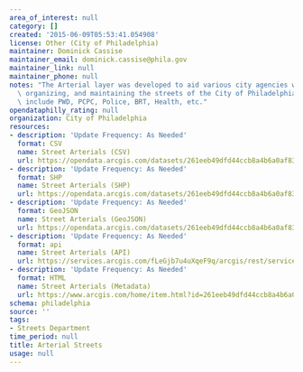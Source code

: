 ```yaml
---
area_of_interest: null
category: []
created: '2015-06-09T05:53:41.054908'
license: Other (City of Philadelphia)
maintainer: Dominick Cassise
maintainer_email: dominick.cassise@phila.gov
maintainer_link: null
maintainer_phone: null
notes: "The Arterial layer was developed to aid various city agencies with planning,\
  \ organizing, and maintaining the streets of the City of Philadelphia.  These agencies\
  \ include PWD, PCPC, Police, BRT, Health, etc."
opendataphilly_rating: null
organization: City of Philadelphia
resources:
- description: 'Update Frequency: As Needed'
  format: CSV
  name: Street Arterials (CSV)
  url: https://opendata.arcgis.com/datasets/261eeb49dfd44ccb8a4b6a0af830fdc8_0.csv
- description: 'Update Frequency: As Needed'
  format: SHP
  name: Street Arterials (SHP)
  url: https://opendata.arcgis.com/datasets/261eeb49dfd44ccb8a4b6a0af830fdc8_0.zip
- description: 'Update Frequency: As Needed'
  format: GeoJSON
  name: Street Arterials (GeoJSON)
  url: https://opendata.arcgis.com/datasets/261eeb49dfd44ccb8a4b6a0af830fdc8_0.geojson
- description: 'Update Frequency: As Needed'
  format: api
  name: Street Arterials (API)
  url: https://services.arcgis.com/fLeGjb7u4uXqeF9q/arcgis/rest/services/Streets_Arterials/FeatureServer/0/query?outFields=*&where=1%3D1
- description: 'Update Frequency: As Needed'
  format: HTML
  name: Street Arterials (Metadata)
  url: https://www.arcgis.com/home/item.html?id=261eeb49dfd44ccb8a4b6a0af830fdc8
schema: philadelphia
source: ''
tags:
- Streets Department
time_period: null
title: Arterial Streets
usage: null
---
```


